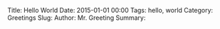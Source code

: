 Title: Hello World
Date: 2015-01-01 00:00
Tags: hello, world
Category: Greetings
Slug: 
Author: Mr. Greeting
Summary: 
